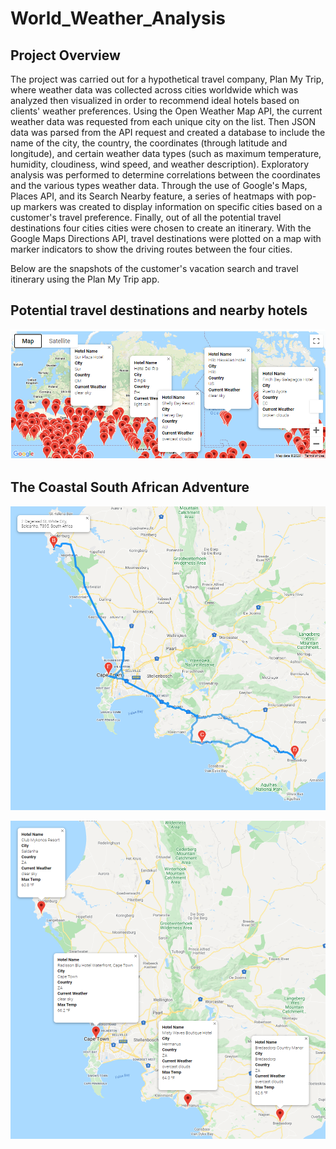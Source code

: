 # World_Weather_Analysis

## Project Overview
The project was carried out for a hypothetical travel company, Plan My Trip, where weather data was collected across cities worldwide which was analyzed then visualized in order to recommend ideal hotels based on clients' weather preferences. Using the Open Weather Map API, the current weather data was requested from each unique city on the list. Then JSON data was parsed from the API request and created a database to include the name of the city, the country, the coordinates (through latitude and longitude), and certain weather data types (such as maximum temperature, humidity, cloudiness, wind speed, and weather description). Exploratory analysis was performed to determine correlations between the coordinates and the various types weather data. Through the use of Google's Maps, Places API, and its Search Nearby feature, a series of heatmaps with pop-up markers was created to display information on specific cities based on a customer's travel preference. Finally, out of all the potential travel destinations four cities cities were chosen to create an itinerary. With the Google Maps Directions API, travel destinations were plotted on a map with marker indicators to show the driving routes between the four cities.

Below are the snapshots of the customer's vacation search and travel itinerary using the Plan My Trip app.

## Potential travel destinations and nearby hotels
![WeatherPy_vacation_map](https://github.com/Lora-Borja/World_Weather_Analysis/blob/main/Vacation_Search/WeatherPy_vacation_map.png)


## The Coastal South African Adventure
![WeatherPy_travel_map](https://github.com/Lora-Borja/World_Weather_Analysis/blob/main/Vacation_Itinerary/WeatherPy_travel_map.png)


![WeatherPy_travel_map_markers](https://github.com/Lora-Borja/World_Weather_Analysis/blob/main/Vacation_Itinerary/WeatherPy_travel_map_markers.png)

